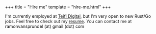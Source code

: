 +++
title = "Hire me"
template = "hire-me.html"
+++

I'm currently employed at [Teifi Digital](https://teifi.ca/), but I'm very open to new Rust/Go jobs. Feel free to check out my [resume](/resume.html). You can contact me at ramonvansprundel (at) gmail (dot) com
